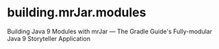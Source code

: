 # building.mrJar.modules
Building Java 9 Modules with mrJar — The Gradle Guide's Fully-modular Java 9 Storyteller Application
